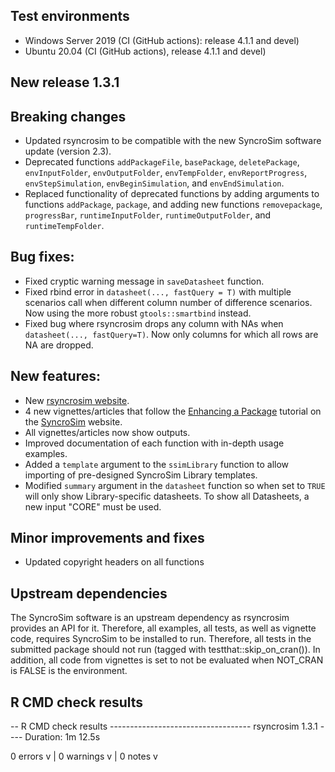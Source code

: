 ## Test environments
* Windows Server 2019 (CI (GitHub actions): release 4.1.1 and devel)
* Ubuntu 20.04 (CI (GitHub actions), release 4.1.1 and devel)

## New release 1.3.1

## Breaking changes

* Updated rsyncrosim to be compatible with the new SyncroSim software update (version 2.3).
* Deprecated functions `addPackageFile`, `basePackage`, `deletePackage`, `envInputFolder`, `envOutputFolder`, `envTempFolder`, `envReportProgress`, `envStepSimulation`, `envBeginSimulation`, and `envEndSimulation`.
* Replaced functionality of deprecated functions by adding arguments to functions `addPackage`, `package`, and adding new functions `removepackage`,  `progressBar`, `runtimeInputFolder`, `runtimeOutputFolder`, and `runtimeTempFolder`.

## Bug fixes:

* Fixed cryptic warning message in `saveDatasheet` function.
* Fixed rbind error in `datasheet(..., fastQuery = T)` with multiple scenarios call when different column number of difference scenarios. Now using the more robust `gtools::smartbind` instead.
* Fixed bug where rsyncrosim drops any column with NAs when `datasheet(..., fastQuery=T)`. Now only columns for which all rows are NA are dropped.

## New features:

* New [rsyncrosim website](https://syncrosim.github.io/rsyncrosim/).
* 4 new vignettes/articles that follow the [Enhancing a Package](https://docs.syncrosim.com/how_to_guides/package_enhance_overview.html) tutorial on the [SyncroSim](https://docs.syncrosim.com/index.html) website.
* All vignettes/articles now show outputs.
* Improved documentation of each function with in-depth usage examples.
* Added a `template` argument to the `ssimLibrary` function to allow importing of pre-designed SyncroSim Library templates.
* Modified `summary` argument in the `datasheet` function so when set to `TRUE` will only show Library-specific datasheets. To show all Datasheets, a new input "CORE" must be used.

## Minor improvements and fixes

* Updated copyright headers on all functions

## Upstream dependencies

The SyncroSim software is an upstream dependency as rsyncrosim provides an API for it. 
Therefore, all examples, all tests, as well as vignette code, requires SyncroSim to be 
installed to run. Therefore, all tests in the submitted package should not run 
(tagged with testthat::skip_on_cran()). In addition, all code from vignettes is 
set to not be evaluated when NOT_CRAN is FALSE is the environment.

## R CMD check results

-- R CMD check results ----------------------------------- rsyncrosim 1.3.1 ----
Duration: 1m 12.5s

0 errors v | 0 warnings v | 0 notes v
